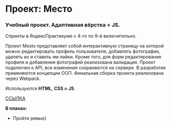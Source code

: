 # Проект: Место

### Учебный проект. Адаптивная вёрстка + JS.

Спринты в ЯндексПрактикуме с 4-го по 9-й включительно. 

Проект Mesto представляет собой интерактивную страницу на которой можно редактировать профиль пользователя, добавлять фотографии, удалять их и ставить им лайки. Кроме того, для форм редактирования профиля и добавления фотографий реализована валидация. Проект подключен к API, все изменения сохраняются на сервере. В разработке применяются концепции ООП. Финальная сборка проекта реализована через Webpack.

Используются **HTML**, **CSS** и **JS**.

[ССЫЛКА](https://panfil0k.github.io/mesto/index.html)
   
**В планах:**
* Пройти ревью)
